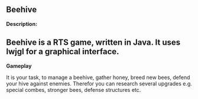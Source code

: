 **Beehive**
----
**Description:**

Beehive is a RTS game, written in Java. It uses lwjgl for a graphical interface.
----
**Gameplay**

It is your task, to manage a beehive, gather honey, breed new bees, defend your hive against enemies.
Therefor you can research several upgrades e.g. special combes, stronger bees, defense structures etc.

